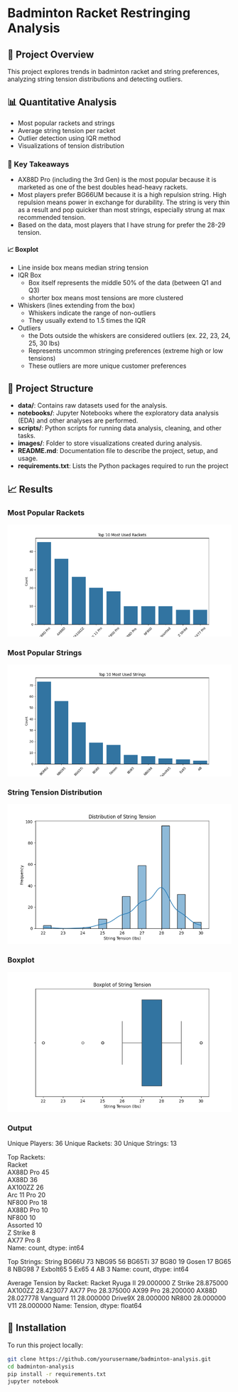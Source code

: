 # Badminton Racket Restringing Analysis

## 📌 Project Overview
This project explores trends in badminton racket and string preferences, analyzing string tension distributions and detecting outliers.

## 📊 Quantitative Analysis
- Most popular rackets and strings
- Average string tension per racket
- Outlier detection using IQR method
- Visualizations of tension distribution

### 🔑 Key Takeaways
- AX88D Pro (including the 3rd Gen) is the most popular because it is marketed as one of the best doubles head-heavy rackets. 
- Most players prefer BG66UM because it is a high repulsion string. High repulsion means power in exchange for durability. The string is very thin as a result and pop quicker than most strings, especially strung at max recommended tension.
- Based on the data, most players that I have strung for prefer the 28-29 tension. 

#### 📈 Boxplot
- Line inside box means median string tension
- IQR Box
  - Box itself represents the middle 50% of the data (between Q1 and Q3)
  - shorter box means most tensions are more clustered
- Whiskers (lines extending from the box)
  - Whiskers indicate the range of non-outliers
  - They usually extend to 1.5 times the IQR
- Outliers 
  - the Dots outside the whiskers are considered outliers (ex. 22, 23, 24, 25, 30 lbs)
  - Represents uncommon stringing preferences (extreme high or low tensions)
  - These outliers are more unique customer preferences


## 📁 Project Structure
- **data/**: Contains raw datasets used for the analysis.
- **notebooks/**: Jupyter Notebooks where the exploratory data analysis (EDA) and other analyses are performed.
- **scripts/**: Python scripts for running data analysis, cleaning, and other tasks.
- **images/**: Folder to store visualizations created during analysis.
- **README.md**: Documentation file to describe the project, setup, and usage.
- **requirements.txt**: Lists the Python packages required to run the project


## 📈 Results
### **Most Popular Rackets**
![racket chart](images/top_rackets.png)

### **Most Popular Strings**
![string chart](images/top_strings.png)

### **String Tension Distribution**
![tension chart](images/tension_distribution.png)

### **Boxplot**
![boxplot](images/boxplot_tension.png)

### **Output**
Unique Players: 36
Unique Rackets: 30
Unique Strings: 13

Top Rackets: <br>
 Racket <br>
AX88D Pro     45 <br>
AX88D         36 <br>
AX100ZZ       26 <br>
Arc 11 Pro    20 <br>
NF800 Pro     18 <br>
AX88D Pro     10 <br>
NF800         10 <br>
Assorted      10 <br>
Z Strike       8 <br>
AX77 Pro       8 <br>
Name: count, dtype: int64

Top Strings:
 String
BG66U       73
NBG95       56
BG65Ti      37
BG80        19
Gosen       17
BG65         8
NBG98        7
Exbolt65     5
Ex65         4
AB           3
Name: count, dtype: int64

Average Tension by Racket:
 Racket
Ryuga II       29.000000
Z Strike       28.875000
AX100ZZ        28.423077
AX77 Pro       28.375000
AX99 Pro       28.200000
AX88D          28.027778
Vanguard 11    28.000000
Drive9X        28.000000
NR800          28.000000
V11            28.000000
Name: Tension, dtype: float64


## 🔧 Installation
To run this project locally:
```bash
git clone https://github.com/yourusername/badminton-analysis.git
cd badminton-analysis
pip install -r requirements.txt
jupyter notebook
```

